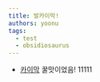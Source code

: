 ```yaml
---
title: 발카이막!
authors: yoonu
tags:
  - test
  - obsidiosaurus
---
```


* [카이막](/./카이막) 꿀맛이었음! 11111


